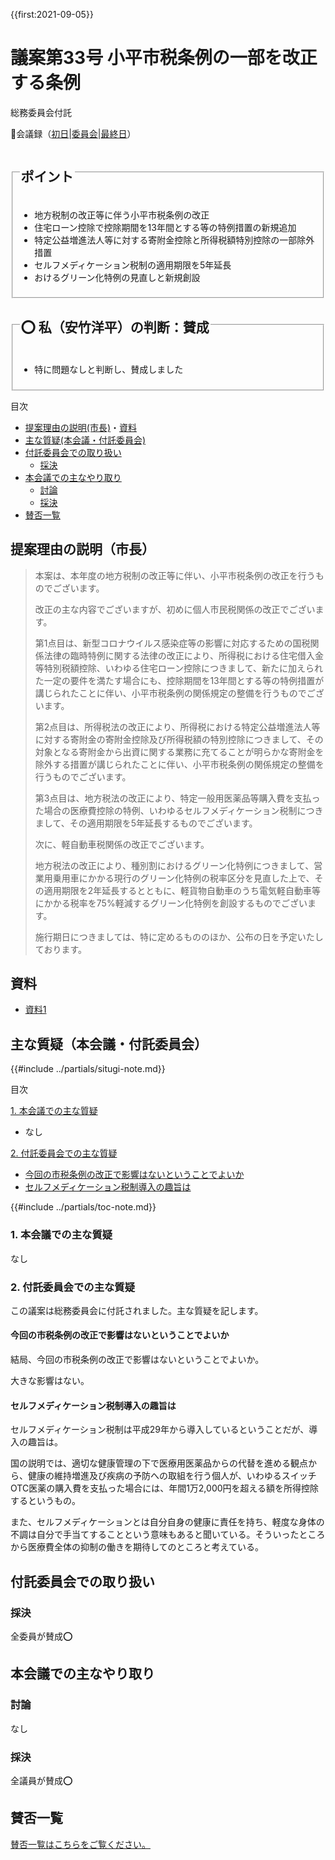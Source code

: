 {{first:2021-09-05}}

# 議案第33号 小平市税条例の一部を改正する条例

<i class="fa fa-gavel" aria-hidden="true"></i> 総務委員会付託

<p id="read-kaigiroku">📄会議録（<a href="https://ssp.kaigiroku.net/tenant/kodaira/SpMinuteView.html?council_id=1225&schedule_id=2&minute_id=224&is_search=true">初日</a>|<a href="https://ssp.kaigiroku.net/tenant/kodaira/SpMinuteView.html?council_id=1232&schedule_id=4&minute_id=2&is_search=true">委員会</a>|<a href="https://ssp.kaigiroku.net/tenant/kodaira/SpMinuteView.html?council_id=1225&schedule_id=6&minute_id=7&is_search=true">最終日</a>）</p>

<fieldset class="pnt">
  <legend><h2>ポイント</h2></legend>

- 地方税制の改正等に伴う小平市税条例の改正
- 住宅ローン控除で控除期間を13年間とする等の特例措置の新規追加
- 特定公益増進法人等に対する寄附金控除と所得税額特別控除の一部除外措置
- セルフメディケーション税制の適用期限を5年延長
- おけるグリーン化特例の見直しと新規創設

</fieldset>

<fieldset class="sanpi">
  <legend><h2>⭕️ 私（安竹洋平）の判断：賛成</h2></legend>

- 特に問題なしと判断し、賛成しました

</fieldset>

<div class="toc">

目次

- [提案理由の説明(市長)](#提案理由の説明市長)・[資料](#資料)
- [主な質疑(本会議・付託委員会)](#主な質疑本会議付託委員会)
- [付託委員会での取り扱い](#付託委員会での取り扱い)
  - [採決](#採決)
- [本会議での主なやり取り](#本会議での主なやり取り)
  - [討論](#討論)
  - [採決](#採決-1)
- [賛否一覧](#賛否一覧)

</div>

## 提案理由の説明（市長）
> 本案は、本年度の地方税制の改正等に伴い、小平市税条例の改正を行うものでございます。
>
> 改正の主な内容でございますが、初めに個人市民税関係の改正でございます。
>
> 第1点目は、新型コロナウイルス感染症等の影響に対応するための国税関係法律の臨時特例に関する法律の改正により、所得税における住宅借入金等特別税額控除、いわゆる住宅ローン控除につきまして、新たに加えられた一定の要件を満たす場合にも、控除期間を13年間とする等の特例措置が講じられたことに伴い、小平市税条例の関係規定の整備を行うものでございます。
>
> 第2点目は、所得税法の改正により、所得税における特定公益増進法人等に対する寄附金の寄附金控除及び所得税額の特別控除につきまして、その対象となる寄附金から出資に関する業務に充てることが明らかな寄附金を除外する措置が講じられたことに伴い、小平市税条例の関係規定の整備を行うものでございます。
>
> 第3点目は、地方税法の改正により、特定一般用医薬品等購入費を支払った場合の医療費控除の特例、いわゆるセルフメディケーション税制につきまして、その適用期限を5年延長するものでございます。
>
> 次に、軽自動車税関係の改正でございます。
>
> 地方税法の改正により、種別割におけるグリーン化特例につきまして、営業用乗用車にかかる現行のグリーン化特例の税率区分を見直した上で、その適用期限を2年延長するとともに、軽貨物自動車のうち電気軽自動車等にかかる税率を75%軽減するグリーン化特例を創設するものでございます。
>
> 施行期日につきましては、特に定めるもののほか、公布の日を予定いたしております。

## 資料

- [資料1](https://ssp.kaigiroku.net/dnp/search/minutes/download?tenant_id=165&council_id=1228&schedule_id=58&minute_id=1)

<div class="ippan-situgi">

## 主な質疑（本会議・付託委員会）
{{#include ../partials/situgi-note.md}}


<div class="toc">

目次

[1. 本会議での主な質疑](#1-本会議での主な質疑)

- なし

[2. 付託委員会での主な質疑](#2-付託委員会での主な質疑)

- [今回の市税条例の改正で影響はないということでよいか](#今回の市税条例の改正で影響はないということでよいか)
- [セルフメディケーション税制導入の趣旨は](#セルフメディケーション税制導入の趣旨は)

{{#include ../partials/toc-note.md}}

</div>

### 1. 本会議での主な質疑
なし

### 2. 付託委員会での主な質疑

この議案は総務委員会に付託されました。主な質疑を記します。

#### 今回の市税条例の改正で影響はないということでよいか

<div class="bln bleft" data-speaker="他会派の議員">

結局、今回の市税条例の改正で影響はないということでよいか。

</div>

<div class="bln bright" data-speaker="税務課長（黒山）">

大きな影響はない。

</div>

#### セルフメディケーション税制導入の趣旨は

<div class="bln bleft" data-speaker="他会派の議員">

セルフメディケーション税制は平成29年から導入しているということだが、導入の趣旨は。

</div>

<div class="bln bright" data-speaker="税務課長（黒山）">

国の説明では、適切な健康管理の下で医療用医薬品からの代替を進める観点から、健康の維持増進及び疾病の予防への取組を行う個人が、いわゆるスイッチOTC医薬の購入費を支払った場合には、年間1万2,000円を超える額を所得控除するというもの。
</div>

<div class="bln bright" data-speaker="税務課長（黒山）">

また、セルフメディケーションとは自分自身の健康に責任を持ち、軽度な身体の不調は自分で手当てすることという意味もあると聞いている。そういったところから医療費全体の抑制の働きを期待してのところと考えている。

</div>

</div>

## 付託委員会での取り扱い
### 採決

全委員が賛成⭕️

## 本会議での主なやり取り
### 討論
なし

### 採決
全議員が賛成⭕️

## 賛否一覧
[賛否一覧はこちらをご覧ください。](./index.md#賛否)

